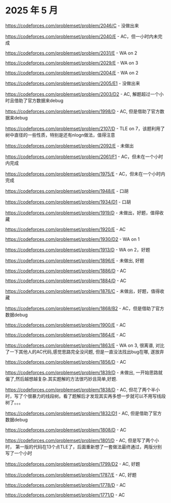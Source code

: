  # 2025 年 5 月

https://codeforces.com/problemset/problem/2046/C - 没做出来

https://codeforces.com/problemset/problem/2040/E - AC，但一小时内未完成

https://codeforces.com/problemset/problem/2031/E - WA on 2

https://codeforces.com/problemset/problem/2029/E - WA on 3

https://codeforces.com/problemset/problem/2004/E - WA on 2

https://codeforces.com/problemset/problem/2005/E1 - 没做出来

https://codeforces.com/problemset/problem/2003/D2 - AC, 解题超过一个小时且借助了官方数据来debug

https://codeforces.com/problemset/problem/1998/D - AC, 但是借助了官方数据来debug

https://codeforces.com/problemset/problem/2107/D - TLE on 7，该题利用了树中直径的一些性质，特别是还有nlogn做法，值得注意

https://codeforces.com/problemset/problem/2092/E - 未做出

https://codeforces.com/problemset/problem/2061/F1 - AC，但未在一个小时内完成

https://codeforces.com/problemset/problem/1975/E - AC，但未在一个小时内完成

https://codeforces.com/problemset/problem/1948/E - 口胡

https://codeforces.com/problemset/problem/1934/D1 - 口胡

https://codeforces.com/problemset/problem/1919/D - 未做出，好题，值得收藏

https://codeforces.com/problemset/problem/1920/E - AC

https://codeforces.com/problemset/problem/1930/D2 - WA on 1

https://codeforces.com/problemset/problem/1913/D - WA on 2，好题

https://codeforces.com/problemset/problem/1896/E - 未做出, 好题

https://codeforces.com/problemset/problem/1886/D - AC

https://codeforces.com/problemset/problem/1884/D - AC

https://codeforces.com/problemset/problem/1876/C - 未做出，好题，值得收藏

https://codeforces.com/problemset/problem/1868/B2 - AC，但是借助了官方数据debug

https://codeforces.com/problemset/problem/1900/E - AC

https://codeforces.com/problemset/problem/1864/E - AC

https://codeforces.com/problemset/problem/1863/E - WA on 3, 很离谱, 对比了一下其他人的AC代码,感觉思路完全没问题, 但是一直没法找出bug在哪, 遂放弃

https://codeforces.com/problemset/problem/1856/D - AC

https://codeforces.com/problemset/problem/1839/D - 未做出, 一开始思路就偏了,然后越想越复杂.其实题解的方法很巧妙且简单,好题.

https://codeforces.com/problemset/problem/1838/D - AC, 但花了两个半小时，写了个很暴力的线段树。看了题解后才发现其实再多想一步就可以不用写线段树了。。。

https://codeforces.com/problemset/problem/1832/D1 - AC, 但是借助了官方数据debug

https://codeforces.com/problemset/problem/1808/D - AC

https://codeforces.com/problemset/problem/1801/D - AC, 但是写了两个小时， 第一版的代码在13个点TLE了，后面重新想了一套做法最终通过，两版分别写了一个小时

https://codeforces.com/problemset/problem/1799/D2 - AC, 好题

https://codeforces.com/problemset/problem/1787/E - AC, 好题

https://codeforces.com/problemset/problem/1778/D - AC 

https://codeforces.com/problemset/problem/1771/D - AC







